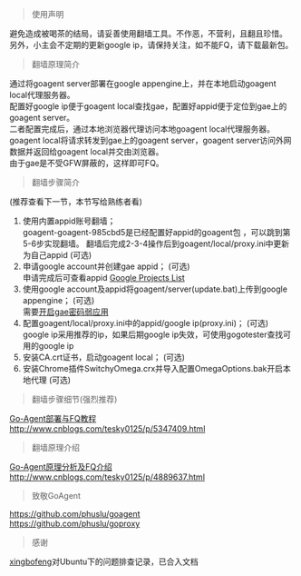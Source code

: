 > 使用声明

避免造成被喝茶的结局，请妥善使用翻墙工具。不作恶，不营利，且翻且珍惜。  
另外，小主会不定期的更新google ip，请保持关注，如不能FQ，请下载最新包。

> 翻墙原理简介

通过将goagent server部署在google appengine上，并在本地启动goagent local代理服务器。  
配置好google ip便于goagent local查找gae，配置好appid便于定位到gae上的goagent server。  
二者配置完成后，通过本地浏览器代理访问本地goagent local代理服务器。goagent local将请求转发到gae上的goagent server，goagent server访问外网数据并返回给goagent local并交由浏览器。  
由于gae是不受GFW屏蔽的，这样即可FQ。

> 翻墙步骤简介

(推荐查看下一节，本节写给熟练者看)  
1. 使用内置appid账号翻墙；  
goagent-goagent-985cbd5是已经配置好appid的goagent包  ，可以跳到第5-6步实现翻墙。
翻墙后完成2-3-4操作后到goagent/local/proxy.ini中更新为自己appid (可选)  
2. 申请google account并创建gae appid； (可选)  
申请完成后可查看appid [Google Projects List](https://console.developers.google.com/project?pli=1 "谷歌appid项目列表")  
3. 使用google account及appid将goagent/server(update.bat)上传到google appengine； (可选)  
需要[开启gae密码弱应用](https://console.developers.google.com/project?pli=1 "开启gae密码弱应用")  
4. 配置goagent/local/proxy.ini中的appid/google ip(proxy.ini)； (可选)  
google ip采用推荐的ip，如果后期google ip失效，可使用gogotester查找可用的google ip  
5. 安装CA.crt证书，启动goagent local； (可选)  
6. 安装Chrome插件SwitchyOmega.crx并导入配置OmegaOptions.bak开启本地代理 (可选)  


> 翻墙步骤细节(强烈推荐)  

[Go-Agent部署与FQ教程](http://www.cnblogs.com/tesky0125/p/5347409.html "Go-Agent部署与FQ教程")  
http://www.cnblogs.com/tesky0125/p/5347409.html  


> 翻墙原理介绍 

[Go-Agent原理分析及FQ介绍](http://www.cnblogs.com/tesky0125/p/4889637.html "Go-Agent原理分析及FQ介绍")  
http://www.cnblogs.com/tesky0125/p/4889637.html  

> 致敬GoAgent  

https://github.com/phuslu/goagent  
https://github.com/phuslu/goproxy  

> 感谢

[xingbofeng](https://github.com/xingbofeng/goagent-crack "")对Ubuntu下的问题排查记录，已合入文档

